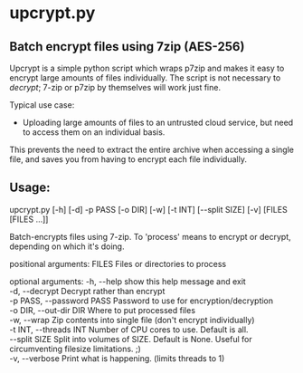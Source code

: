 upcrypt.py
==============

Batch encrypt files using 7zip (AES-256)
--------------

Upcrypt is a simple python script which wraps p7zip and makes it easy to encrypt large amounts of files individually.  The script is not necessary to *decrypt*; 7-zip or p7zip by themselves will work just fine.

Typical use case:

- Uploading large amounts of files to an untrusted cloud service, but need to access them on an individual basis.

This prevents the need to extract the entire archive when accessing a single file, and saves you from having to encrypt each file individually.

Usage:
----------

  upcrypt.py [-h] [-d] -p PASS [-o DIR] [-w] [-t INT] [--split SIZE] [-v] [FILES [FILES ...]]

  Batch-encrypts files using 7-zip. To 'process' means to encrypt or decrypt,
  depending on which it's doing.

  positional arguments:
    FILES                 Files or directories to process

  optional arguments:
    -h, --help               show this help message and exit  
    -d, --decrypt            Decrypt rather than encrypt  
    -p PASS, --password PASS Password to use for encryption/decryption  
    -o DIR, --out-dir DIR    Where to put processed files  
    -w, --wrap               Zip contents into single file (don't encrypt individually)  
    -t INT, --threads INT    Number of CPU cores to use. Default is all.  
    --split SIZE             Split into volumes of SIZE. Default is None. Useful for circumventing filesize limitations. ;)  
    -v, --verbose            Print what is happening. (limits threads to 1)  
